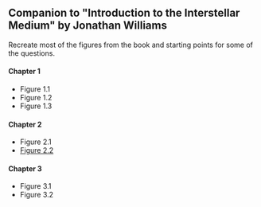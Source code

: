 ## Companion to "Introduction to the Interstellar Medium" by Jonathan Williams

Recreate most of the figures from the book and starting points for some of the questions.

#### Chapter 1
* Figure 1.1
* Figure 1.2
* Figure 1.3

#### Chapter 2
* Figure 2.1
* [Figure 2.2](http://nytimes.com)

#### Chapter 3
* Figure 3.1
* Figure 3.2


